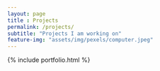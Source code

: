 ```yaml
--- 
layout: page
title : Projects 
permalink: /projects/
subtitle: "Projects I am working on" 
feature-img: "assets/img/pexels/computer.jpeg"
---
```


{% include portfolio.html %}
